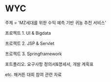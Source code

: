 # WYC

주제 = 'MZ세대를 위한 수익 예측 기반 귀농 추천 서비스'

프로젝트 1. UI & Bigdata  

프로젝트 2. JSP & Servlet

프로젝트 3. Springframework

포트폴리오. 요구사항 정의서&명세서, 개발 계획표

etc. 해커튼 대회 참여 관련 자료
